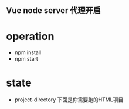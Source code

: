 ## Vue node server 代理开启

# operation
+ npm install 
+ npm start

# state
+ project-directory 下面是你需要跑的HTML项目
